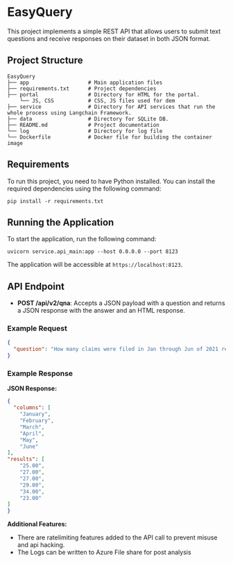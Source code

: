 # EasyQuery

This project implements a simple REST API that allows users to submit text questions and receive responses on their dataset in both JSON format.

## Project Structure

```
EasyQuery
├── app                   # Main application files
├── requirements.txt      # Project dependencies
├── portal                # Directory for HTML for the portal.
    └── JS, CSS           # CSS, JS files used for dem
├── service               # Directory for API services that run the whole process using Langchain Framework.
├── data                  # Directory for SQLite DB.
├── README.md             # Project documentation
└── log                   # Directory for log file
└── Dockerfile            # Docker file for building the container image

```

## Requirements

To run this project, you need to have Python installed. You can install the required dependencies using the following command:

```
pip install -r requirements.txt
```

## Running the Application

To start the  application, run the following command:

```
uvicorn service.api_main:app --host 0.0.0.0 --port 8123
```

The application will be accessible at `https://localhost:8123`.

## API Endpoint

- **POST /api/v2/qna**: Accepts a JSON payload with a question and returns a JSON response with the answer and an HTML response.

### Example Request

```json
{
  "question": "How many claims were filed in Jan through Jun of 2021 related to category 'Eye Disorders'. Show months as headers"
}
```

### Example Response

**JSON Response:**

```json
{
  "columns": [
    "January",
    "February",
    "March",
    "April",
    "May",
    "June"
],
"results": [
    "25.00",
    "27.00",
    "27.00",
    "29.00",
    "34.00",
    "23.00"
]
}

```

**Additional Features:**

- There are ratelimiting features added to the API call to prevent misuse and api hacking.
- The Logs can be written to Azure File share for post analysis
                            
